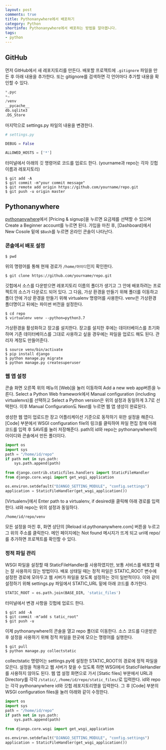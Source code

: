 ```yaml
---
layout: post
comments: true
title: Pythonanywhere에서 배포하기
category: Python
shortinfo: Pythonanywhere에서 배포하는 방법을 알아봅니다.
tags:
- python
---
```



## GitHub

먼저 GitHub에서 새 레포지토리를 만든다. 배포할 프로젝트에 `.gitignore` 파일을 만든 후 아래 내용을 추가한다. 또는 gitignore를 검색하면 각 언어마다 추가할 내용을 확인할 수 있다.

```python
*.pyc
*~
/venv
__pycache__
db.sqlite3
.DS_Store
```

마지막으로 settings.py 파일의 내용을 변경한다.

```python
# settings.py

DEBUG = False

ALLOWED_HOSTS = ['*']
```

터미널에서 아래의 깃 명령어로 코드를 업로드 한다. (yourname과 repo는 각자 깃헙 이름과 레포지토리)

```git
$ git add -A
$ git commit -m"your commit message"
$ git remote add origin https://github.com/yourname/repo.git
$ git push -u origin master
```



## Pythonanywhere

[pythonanywhere](https://www.pythonanywhere.com)에서 [Pricing & signup]을 누르면 요금제를 선택할 수 있으며 Create a Beginner account를 누르면 된다.  가입을 마친 후, [Dashboard]에서 New Cosole 밑에 `$Bash`를 누르면 온라인 콘솔이 나타난다. 

### 콘솔에서 배포 설정

```
$ pwd
```

위의 명령어를 통해 현재 경로가 `/home/아이디`인지 확인한다.

```
$ git clone https://github.com/yourname/repo.git
```

깃헙에서 소스를 다운받으면 레포지토리 이름의 폴더가 생기고 그 안에 배포하려는 프로젝트의 소스가 다운로드 되어 있다. 그 다음, 가상 환경을 만들기 위해 폴더를 이동하고 폴더 안에 가상 환경을 만들기 위해 virtualenv 명령어를 사용한다. venv은 가상환경 폴더명이고 뒤에는 파이썬 버전을 설정한다.

```
$ cd repo
$ virtualenv venv --python=python3.7
```

가상환경을 활성화하고 장고를 설치한다. 장고를 설치한 후에는 데이터베이스를 초기화하며 기존 데이터베이스를 그대로 사용하고 싶을 경우에는 파일을 업로드 해도 된다. 관리자 계정도 만들어준다.

```
$ source venv/bin/activate
$ pip install django
$ python manage.py migrate
$ python manage.py createsuperuser
```

### 웹 앱 설정

콘솔 화면 오른쪽 위의 메뉴의 [Web]을 눌러 이동하여 Add a new web app버튼을 누른다. Select a Python Web framework에서 Manual configuration (including virtualenvs)를 선택하고 Select a Python version은 위의 설정과 동일하게 3.7로 선택한다. 이후 Manual Configuration도 Next를 누르면 웹 앱 생성이 완료된다.

생성한 웹 앱이 업로드한 장고 어플리케이션 기준으로 동작하기 위한 설정을 해준다. [Code] 부분에서 WSGI configuration file의 링크를 클릭하여 파일 편집 창에 아래 코드를 입력 후 SAVE를 눌러 저장해준다. path의 id와 repo는 pythonanywhere의 아이디와 콘솔에서 만든 폴더이다.

```python
import os
import sys
path = "/home/id/repo"
if path not in sys.path:
    sys.path.append(path)
    
from django.contrib.staticfiles.handlers import StaticFileHandler
from django.core.wsgi import get_wsgi_application

os.environ.setdefault("DJANGO_SETTING_MODULE", "config.settings")
application = StaticFileHandler(get_wsgi_application())
```

[Virtualenv]에서 Enter path to a virtualenv, if desired을 클릭해 아래 경로를 입력한다. id와 repo는 위의 설정과 동일하다.

```
/home/id/repo/venv
```

모든 설정을 마친 후, 화면 상단의 [Reload id.pythonanywhere.com] 버튼을 누르고 그 위의 주소를 클릭한다. 메인 페이지에는 Not found 메시지가 뜨게 되고 uri에 repo/를 추가하면 프로젝트를 확인할 수 있다.

### 정적  파일 관리

WSGI 파일을 설정할 때 StaticFileHandler를 사용하였지만, 보통 서비스를 배포할 때는 잘 사용하지 않는 방법이다. 배포 상태일 때는 정적 파일은 STATIC_ROOT 변수에 설정한 경로에 모아두고 웹 서버가 파일을 찾도록 설정하는 것이 일반적이다. 이와 같이 설정하기 위해 settings.py 파일에서 STATIC_URL 밑에 아래 코드를 추가한다.

```python
STATIC_ROOT = os.path.join(BASE_DIR, 'static_files')
```

터미널에서 변경 사항을 깃헙에 업로드 한다.

```
$ git add -A
$ git commit -m"add s tatic_root"
$ git push -u
```

이제 pythonanywhere의 콘솔을 열고 repo 폴더로 이동한다. 소스 코드를 다운받은 후 설정을 사용하기 위해 정적 파일을 한곳에 모으는 명령어를 실행한다.

```
$ git pull
$ python manage.py collectstatic
```

collectstatic 명령어는 settings.py에 설정한 STATIC_ROOT의 경로에 정적 파일을 모은다. 설정을 적용하고 웹 서버가 찾을 수 있도록 하면 WSGI에서 StaticFileHandler를 사용하지 않아도 된다. 웹 앱 설정 화면으로 가서 [Static files] 부분에서 URL과 Directory를 각각 `/static/`, `/home/id/repo/static_files/`로 입력한다. id와 repo는 각각 pythonanywhere id와 깃헙 레포지토리명을 입력한다. 그 후 [Code] 부분의 WSGI configuration files을 눌러 아래와 같이 수정한다.

```python
import os
import sys
path = "/home/id/repo"
if path not in sys.path:
    sys.path.append(path)
    
from django.core.wsgi import get_wsgi_application

os.environ.setdefault("DJANGO_SETTING_MODULE", "config.settings")
application = StaticFileHandler(get_wsgi_application())
```


